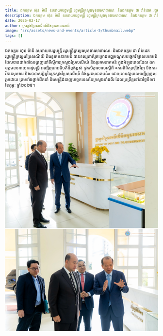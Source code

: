 ```yaml
---
title: ឯកឧត្តម ហ៊ុន ម៉ានី ឧបនាយករដ្ឋមន្ត្រី រដ្ឋមន្ត្រីក្រសួងមុខងារសាធារណៈ និងឯកឧត្តម ជា វ៉ាន់ដេត រដ្ឋមន្រ្តីក្រសួងប្រៃសណីយ៍ និងទូរគមនាគមន៍
description: ឯកឧត្តម ហ៊ុន ម៉ានី ឧបនាយករដ្ឋមន្ត្រី រដ្ឋមន្ត្រីក្រសួងមុខងារសាធារណៈ និងឯកឧត្តម ជា វ៉ាន់ដេត រដ្ឋមន្រ្តីក្រសួងប្រៃសណីយ៍ និងទូរគមនាគមន៍ បានទស្សនាគំរូគម្រោងមជ្ឈមណ្ឌលបច្ចេកវិទ្យាសហគមន៍ដែលបានដាក់តាំងបង្ហាញនៅទីស្តីការក្រសួងប្រៃសណីយ៍ និងទូរគមនាគមន៍ ក្នុងអំឡុងពេលដែល ឯកឧត្តមឧបនាយករដ្ឋមន្ត្រី អញ្ជើញជាអធិបតីដ៏ខ្ពង់ខ្ពស់ ក្នុងសិក្ខាសាលាស្តីពី «ការពិនិត្យឡើងវិញ និងការវិភាគមុខងារ និងរចនាសម្ព័ន្ធនៃក្រសួងប្រៃសណីយ៍ និងទូរគមនាគមន៍» ដោយមានវត្តមានអញ្ជើញចូលរួមដោយ ព្រមទាំងថ្នាក់ដឹកនាំ និងមន្ត្រីជំនាញបច្ចេកទេសនៃក្រសួងទាំងពីរ ដែលប្រព្រឹត្តទៅនាថ្ងៃទី១៧ ខែកុម្ភៈ ឆ្នាំ២០២៥។
date: 2025-02-17
author: ក្រសួងប្រៃសណីយ៍និងទូរគមនាគមន៍
image: "src/assets/news-and-events/article-5/thumbnail.webp"
tags: []
---
```

ឯកឧត្តម ហ៊ុន ម៉ានី ឧបនាយករដ្ឋមន្ត្រី រដ្ឋមន្ត្រីក្រសួងមុខងារសាធារណៈ និងឯកឧត្តម ជា វ៉ាន់ដេត រដ្ឋមន្រ្តីក្រសួងប្រៃសណីយ៍ និងទូរគមនាគមន៍ បានទស្សនាគំរូគម្រោងមជ្ឈមណ្ឌលបច្ចេកវិទ្យាសហគមន៍ដែលបានដាក់តាំងបង្ហាញនៅទីស្តីការក្រសួងប្រៃសណីយ៍ និងទូរគមនាគមន៍ ក្នុងអំឡុងពេលដែល ឯកឧត្តមឧបនាយករដ្ឋមន្ត្រី អញ្ជើញជាអធិបតីដ៏ខ្ពង់ខ្ពស់ ក្នុងសិក្ខាសាលាស្តីពី «ការពិនិត្យឡើងវិញ និងការវិភាគមុខងារ និងរចនាសម្ព័ន្ធនៃក្រសួងប្រៃសណីយ៍ និងទូរគមនាគមន៍» ដោយមានវត្តមានអញ្ជើញចូលរួមដោយ ព្រមទាំងថ្នាក់ដឹកនាំ និងមន្ត្រីជំនាញបច្ចេកទេសនៃក្រសួងទាំងពីរ ដែលប្រព្រឹត្តទៅនាថ្ងៃទី១៧ ខែកុម្ភៈ ឆ្នាំ២០២៥។

![photo 1](src/assets/news-and-events/article-5/new-ctc1.webp)
![photo 2](src/assets/news-and-events/article-5/new-ctc2.webp)

